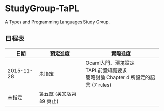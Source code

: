 # StudyGroup-TaPL

A Types and Programming Languages Study Group.

## 日程表

| 日期       | 預定進度                  | 實際進度                                  |
|------------|---------------------------|-------------------------------------------|
| 2015-11-28 | 未指定                    | Ocaml入門、環境設定<br />TAPL前置知識要求<br/>簡略討論 Chapter 4 所設定的語言 (7 rules) |
| 未指定     | 第五章 (英文版第 89 頁止) |                                           |
